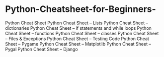 # Python-Cheatsheet-for-Beginners-
Python Cheat Sheet
Python Cheat Sheet – Lists
Python Cheat Sheet – dictionaries
Python Cheat Sheet – if statements and while loops
Python Cheat Sheet – functions
Python Cheat Sheet – classes
Python Cheat Sheet – Files & Exceptions
Python Cheat Sheet – Testing Code
Python Cheat Sheet – Pygame
Python Cheat Sheet – Matplotlib
Python Cheat Sheet – Pygal
Python Cheat Sheet – Django
